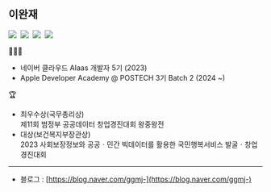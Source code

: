 ## 이완재

<p>
<img src="https://img.shields.io/badge/iOS-2E2E2E?style=flat-square&logo=apple&logoColor=white"/>&nbsp;
<img src="https://img.shields.io/badge/Swift-FF4000?style=flat-square&logo=swift&logoColor=white"/>&nbsp;
<img src="https://img.shields.io/badge/javascript-yellow?style=flat-square&logo=javascript&logoColor=white"/>&nbsp;
<img src="https://img.shields.io/badge/React-blue?style=flat-square&logo=react&logoColor=white"/>


</p>

🧑🏻‍💻

- 네이버 클라우드 AIaas 개발자 5기 (2023)
- Apple Developer Academy @ POSTECH 3기 Batch 2 (2024 ~)

🏆

- 최우수상(국무총리상)<br>
  제11회 범정부 공공데이터 창업경진대회 왕중왕전
- 대상(보건복지부장관상)<br>
  2023 사회보장정보와 공공ㆍ민간 빅데이터를 활용한 국민행복서비스 발굴ㆍ창업경진대회<br>

  

---

- 블로그 : [https://blog.naver.com/ggmj-](https://blog.naver.com/ggmj-)
